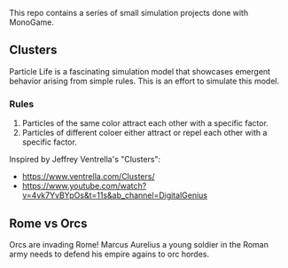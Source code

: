 
This repo contains a series of small simulation projects done with MonoGame.

## Clusters

Particle Life is a fascinating simulation model that showcases emergent behavior arising from simple rules.
This is an effort to simulate this model.

### Rules

1. Particles of the same color attract each other with a specific factor.
2. Particles of different coloer either attract or repel each other with a specific factor.

Inspired by Jeffrey Ventrella's "Clusters":

- https://www.ventrella.com/Clusters/
- https://www.youtube.com/watch?v=4vk7YvBYpOs&t=11s&ab_channel=DigitalGenius

## Rome vs Orcs

Orcs are invading Rome! Marcus Aurelius a young soldier in the Roman army needs to defend his empire agains to orc hordes.
